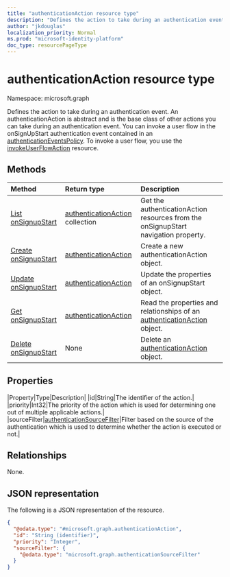 ```yaml
---
title: "authenticationAction resource type"
description: "Defines the action to take during an authentication event."
author: "jkdouglas"
localization_priority: Normal
ms.prod: "microsoft-identity-platform"
doc_type: resourcePageType
---
```


# authenticationAction resource type

Namespace: microsoft.graph

Defines the action to take during an authentication event. An authenticationAction is abstract and is the base class of other actions you can take during an authentication event. You can invoke a user flow in the onSignUpStart authentication event contained in an [authenticationEventsPolicy](../resources/authenticationeventspolicy.md). To invoke a user flow, you use the [invokeUserFlowAction](../resources/invokeuserflowaction.md) resource.

## Methods

|Method|Return type|Description|
|:---|:---|:---|
|[List onSignupStart](../api/authenticationeventspolicy-list-onsignupstart.md)|[authenticationAction](../resources/authenticationaction.md) collection|Get the authenticationAction resources from the onSignupStart navigation property.|
|[Create onSignupStart](../api/authenticationeventspolicy-post-onsignupstart.md)|[authenticationAction](../resources/authenticationaction.md)|Create a new authenticationAction object.|
|[Update onSignupStart](../api/authenticationeventspolicy-update-onsignupstart.md)|[authenticationAction](../resources/authenticationaction.md)|Update the properties of an onSignupStart object.|
|[Get onSignupStart](../api/authenticationeventspolicy-get-authenticationaction.md)|[authenticationAction](../resources/authenticationaction.md)|Read the properties and relationships of an [authenticationAction](../resources/authenticationaction.md) object.|
|[Delete onSignupStart](../api/authenticationeventspolicy-delete-onsignupstart.md)|None|Delete an [authenticationAction](../resources/authenticationaction.md) object.|

## Properties

|Property|Type|Description|
|id|String|The identifier of the action.|
|priority|Int32|The priority of the action which is used for determining one out of multiple applicable actions.|
|sourceFilter|[authenticationSourceFilter](../resources/authenticationsourcefilter.md)|Filter based on the source of the authentication which is used to determine whether the action is executed or not.|

## Relationships

None.

## JSON representation

The following is a JSON representation of the resource.
<!-- {
  "blockType": "resource",
  "keyProperty": "id",
  "@odata.type": "microsoft.graph.authenticationAction",
  "baseType": "",
  "openType": false
}
-->

``` json
{
  "@odata.type": "#microsoft.graph.authenticationAction",
  "id": "String (identifier)",
  "priority": "Integer",
  "sourceFilter": {
    "@odata.type": "microsoft.graph.authenticationSourceFilter"
  }
}
```

